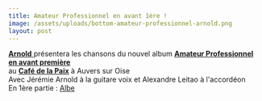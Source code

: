 ```yaml
---
title: Amateur Professionnel en avant 1ère !
image: /assets/uploads/bottom-amateur-professionnel-arnold.png
layout: post
---
```

[**Arnold** ](https://www.facebook.com/Arnold-318034885406/)présentera les chansons du nouvel album [**Amateur Professionnel en avant première**](https://www.facebook.com/pg/Arnold-318034885406/events/)\
au [**Café de la Paix**](https://www.facebook.com/Caf%C3%A9-de-la-Paix-Auvers-141362509242435/) à Auvers sur Oise\
Avec Jérémie Arnold à la guitare voix et Alexandre Leitao à l'accordéon\
En 1ère partie : [Albe](https://www.facebook.com/albemusique/)
